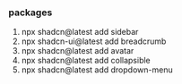 ### packages
1. npx shadcn@latest add sidebar
2. npx shadcn-ui@latest add breadcrumb
3. npx shadcn@latest add avatar
4. npx shadcn@latest add collapsible
5. npx shadcn@latest add dropdown-menu